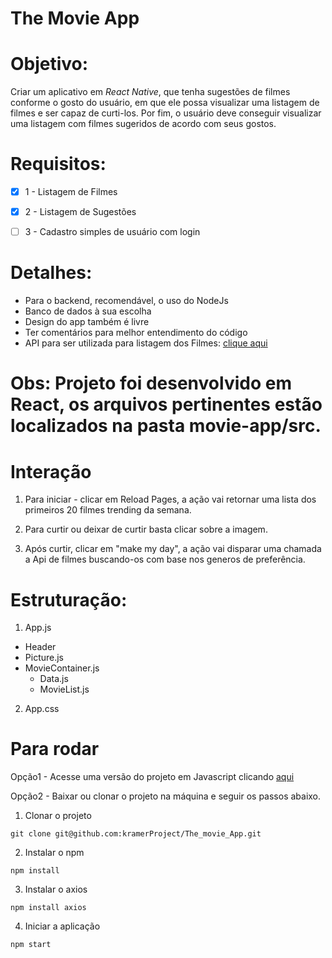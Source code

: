 # The Movie App

# Objetivo:

Criar um aplicativo em *React Native*, que tenha sugestões de filmes conforme o
gosto do usuário, em que ele possa visualizar uma listagem de filmes e ser capaz de curti-los.
Por fim, o usuário deve conseguir visualizar uma listagem com filmes sugeridos de acordo
com seus gostos.


# Requisitos:

- [x] 1 - Listagem de Filmes
- [x] 2 - Listagem de Sugestões
- [ ] 3 - Cadastro simples de usuário com login


# Detalhes:

* Para o backend, recomendável, o uso do NodeJs
* Banco de dados à sua escolha
* Design do app também é livre
* Ter comentários para melhor entendimento do código
* API para ser utilizada para listagem dos Filmes: [clique aqui](https://developers.themoviedb.org/3/getting-started/introduction) 

# Obs: Projeto foi desenvolvido em React, os arquivos pertinentes estão localizados na pasta movie-app/src.

# Interação

1. Para iniciar - clicar em Reload Pages, a ação vai retornar uma lista dos primeiros 20 filmes trending da semana.

2. Para curtir ou deixar de curtir basta clicar sobre a imagem.

3. Após curtir, clicar em "make my day", a ação vai disparar uma chamada a Api de filmes buscando-os com base nos generos de preferência. 

# Estruturação:

1. App.js

  * Header
  * Picture.js
  * MovieContainer.js
    * Data.js
    * MovieList.js
    
2. App.css

# Para rodar

Opção1 - Acesse uma versão do projeto em Javascript clicando [aqui](https://kramerproject.github.io/projetos/Movie_list/index.html)

Opção2 -  Baixar ou clonar o projeto na máquina e seguir os passos abaixo.

1. Clonar o projeto

```
git clone git@github.com:kramerProject/The_movie_App.git
```
2. Instalar o npm

```
npm install
```
3. Instalar o axios

```
npm install axios
```
4. Iniciar a aplicação

```
npm start
```
